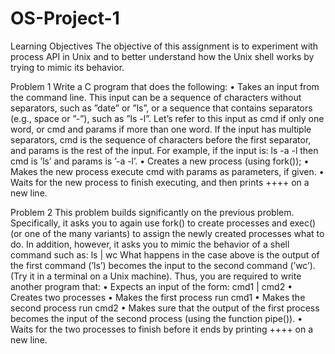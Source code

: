 # OS-Project-1

Learning Objectives
The objective of this assignment is to experiment with process API in Unix and to better understand how the Unix shell works by trying to mimic its behavior.

Problem 1
Write a C program that does the following:
• Takes an input from the command line. This input can be a sequence of characters without separators, such as ”date” or ”ls”, or a sequence that contains separators (e.g., space or ”-”), such as ”ls -l”. Let’s refer to this input as cmd if only one word, or cmd and params if more than one word. If the input has multiple separators, cmd is the sequence of characters before the first separator, and params is the rest of the input. For example, if the input is: ls -a -l then cmd is ’ls’ and params is ’-a -l’.
• Creates a new process (using fork());
• Makes the new process execute cmd with params as parameters, if given.
• Waits for the new process to finish executing, and then prints ++++ on a new line.

Problem 2
This problem builds significantly on the previous problem. Specifically, it asks you to again use fork() to create processes and exec() (or one of the many variants) to assign the newly created processes what to do. In addition, however, it asks you to mimic the behavior of a shell command such as:
ls | wc
What happens in the case above is the output of the first command (’ls’) becomes the input to the second command (’wc’). (Try it in a terminal on a Unix machine). Thus, you are required to write another program that:
• Expects an input of the form: cmd1 | cmd2
• Creates two processes
• Makes the first process run cmd1
• Makes the second process run cmd2
• Makes sure that the output of the first process becomes the input of the second process (using the function pipe()).
• Waits for the two processes to finish before it ends by printing ++++ on a new line.

